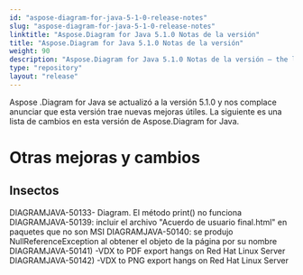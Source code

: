 ```yaml
---
id: "aspose-diagram-for-java-5-1-0-release-notes"
slug: "aspose-diagram-for-java-5-1-0-release-notes"
linktitle: "Aspose.Diagram for Java 5.1.0 Notas de la versión"
title: "Aspose.Diagram for Java 5.1.0 Notas de la versión"
weight: 90
description: "Aspose.Diagram for Java 5.1.0 Notas de la versión – the latest updates and fixes."
type: "repository"
layout: "release"
---
```

Aspose .Diagram for Java se actualizó a la versión 5.1.0 y nos complace anunciar que esta versión trae nuevas mejoras útiles.
La siguiente es una lista de cambios en esta versión de Aspose.Diagram for Java.
# **Otras mejoras y cambios**
## **Insectos**
DIAGRAMJAVA-50133- Diagram. El método print() no funciona
DIAGRAMJAVA-50139: incluir el archivo "Acuerdo de usuario final.html" en paquetes que no son MSI
DIAGRAMJAVA-50140: se produjo NullReferenceException al obtener el objeto de la página por su nombre
DIAGRAMJAVA-50141) -VDX to PDF export hangs on Red Hat Linux Server
DIAGRAMJAVA-50142) -VDX to PNG export hangs on Red Hat Linux Server
